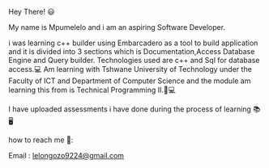 Hey There! :smiley:

My name is Mpumelelo and i am an aspiring Software Developer.

i was learning c++ builder using Embarcadero as a tool to build application and it is divided into 3 sections which is Documentation,Access Database Engine and Query builder. Technologies used are c++ and Sql for database access.:computer:
Am learning with Tshwane University of Technology under the Faculty of ICT and Department of Computer Science and the module am learning this from is Technical Programming II.:100::computer:

I have uploaded assessments i have done during the process of learning	:books::desktop_computer:

how to reach me :calling::

Email : lelongozo9224@gmail.com
      

